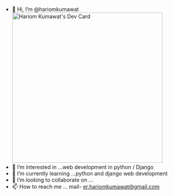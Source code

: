 - 👋 Hi, I’m @hariomkumawat
<a href="https://app.daily.dev/Hariomkumawat"><img src="https://api.daily.dev/devcards/e03eaff86cb84bfdaf56359936f654de.png?r=n64" width="400" alt="Hariom Kumawat's Dev Card"/></a>
- 👀 I’m interested in ...web development in python / Django 
- 🌱 I’m currently learning ...python and django web development
- 💞️ I’m looking to collaborate on ...
- 📫 How to reach me ... mail- er.hariomkumawat@gmail.com

<!---
hariomkumawat/hariomkumawat is a ✨ special ✨ repository because its `README.md` (this file) appears on your GitHub profile.
You can click the Preview link to take a look at your changes.
--->
